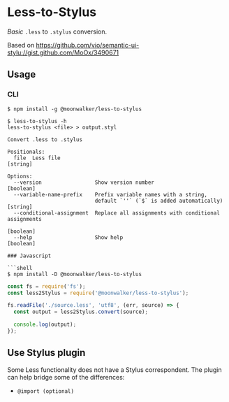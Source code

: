 # Less-to-Stylus

*Basic* `.less` to `.stylus` conversion.

Based on https://github.com/vio/semantic-ui-stylu://gist.github.com/MoOx/3490671

## Usage

### CLI
```shell
$ npm install -g @moonwalker/less-to-stylus

$ less-to-stylus -h
less-to-stylus <file> > output.styl

Convert .less to .stylus

Positionals:
  file  Less file                                                       [string]

Options:
  --version                 Show version number                        [boolean]
  --variable-name-prefix    Prefix variable names with a string,
                            default `''` (`$` is added automatically)   [string]
  --conditional-assignment  Replace all assignments with conditional assignments
                                                                       [boolean]
  --help                    Show help                                  [boolean]

### Javascript

```shell
$ npm install -D @moonwalker/less-to-stylus
```

```js
const fs = require('fs');
const less2Stylus = require('@moonwalker/less-to-stylus');

fs.readFile('./source.less', 'utf8', (err, source) => {
  const output = less2Stylus.convert(source);

  console.log(output);
});
```

## Use Stylus plugin

Some Less functionality does not have a Stylus correspondent. The plugin can help bridge some of the
differences:

- `@import (optional)`

